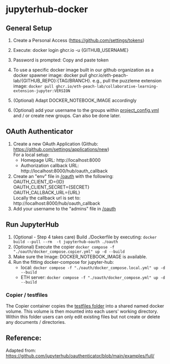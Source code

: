 # jupyterhub-docker

## General Setup
1. Create a Personal Access (https://github.com/settings/tokens)

2. Execute: docker login ghcr.io -u {GITHUB_USERNAME}

3. Password is prompted: Copy and paste token

4. To use a specific docker image built in our github organization as a docker spawner image: docker pull ghcr.io/eth-peach-lab/{GITHUB_REPO}:{TAG/BRANCH}. e.g., pull the puzzleme extension image: `docker pull ghcr.io/eth-peach-lab/collaborative-learning-extension-jupyter:VERSION`

5. (Optional) Adapt DOCKER_NOTEBOOK_IMAGE accordingly

6. (Optional) add your username to the groups within [project_config.yml](./project_config.yaml) and / or create new groups. Can also be done later.

## OAuth Authenticator
1. Create a new OAuth Application (Github: https://github.com/settings/applications/new)  
For a local setup:  
    - Homepage URL: http://localhost:8000
    - Authorization callback URL: http://localhost:8000/hub/oauth_callback
2. Create an "env" file in [/oauth](./oauth/) with the following:   
OAUTH_CLIENT_ID={ID}  
OAUTH_CLIENT_SECRET={SECRET}  
OAUTH_CALLBACK_URL={URL}  
Locally the callback url is set to: http://localhost:8000/hub/oauth_callback
3. Add your username to the "admins" file in [/oauth](./oauth/)

## Run JupyterHub
1. (Optional - Step 4 takes care) Build ./Dockerfile by executing: ```docker build --pull --rm  -t jupyterhub-oauth ./oauth```
2. (Optional) Execute the copier ```docker compose -f "./oauth/docker_compose.copier.yml" up -d --build```
3. Make sure the Image: DOCKER_NOTEBOOK_IMAGE is available.
4. Run the fitting docker-compose for jupyter-hub:
    - local: ```docker compose -f "./oauth/docker_compose.local.yml" up -d --build```
    - ETH server: ```docker compose -f "./oauth/docker_compose.yml" up -d --build```

### Copier / testfiles
The Copier container copies the [testfiles folder](./oauth/testfiles/) into a shared named docker volume. 
This volume is then mounted into each users' working directory. Within this
folder users can only edit existing files but not create or delete any documents / directories.




## Reference:
Adapted from: 
https://github.com/jupyterhub/oauthenticator/blob/main/examples/full/